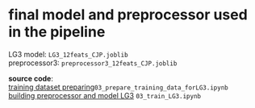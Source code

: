 # final model and preprocessor used in the pipeline


LG3 model: `LG3_12feats_CJP.joblib`  
preprocessor3: `preprocessor3_12feats_CJP.joblib`  

**source code**:  
[training dataset preparing](https://github.com/nxl365/New_rank_score/blob/main/src/3_ML/02_12_features/03_prepare_training_data_forLG3.ipynb)`03_prepare_training_data_forLG3.ipynb`  
[building preprocessor and model LG3](https://github.com/nxl365/New_rank_score/blob/main/src/3_ML/02_12_features/03_train_LG3.ipynb)  `03_train_LG3.ipynb`

